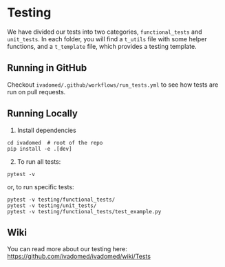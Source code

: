 # Testing

We have divided our tests into two categories, `functional_tests` and `unit_tests`. In each
folder, you will find a `t_utils` file with some helper functions, and a `t_template` file,
which provides a testing template.

## Running in GitHub

Checkout `ivadomed/.github/workflows/run_tests.yml` to see how tests are run on pull requests.

## Running Locally

1. Install dependencies
```
cd ivadomed  # root of the repo
pip install -e .[dev]
```

2. To run all tests:
```
pytest -v
```

or, to run specific tests:
```
pytest -v testing/functional_tests/
pytest -v testing/unit_tests/
pytest -v testing/functional_tests/test_example.py
```

## Wiki

You can read more about our testing here: https://github.com/ivadomed/ivadomed/wiki/Tests
